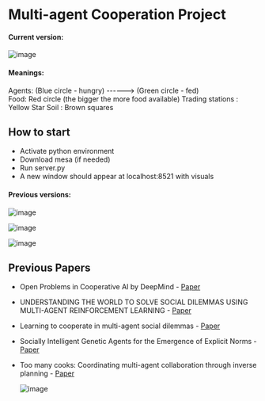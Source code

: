 # Multi-agent Cooperation Project

#### Current version:  
  
![image](https://github.com/camillemolina1/Ind_project/assets/98462350/5a436af7-87d4-4cf9-ace2-f9190098f05a)
  
#### Meanings:  
Agents: (Blue circle - hungry)  ------>  (Green circle - fed)   
Food: Red circle (the bigger the more food available)
Trading stations : Yellow Star
Soil : Brown squares
  
  
  
## How to start

+ Activate python environment
+ Download mesa (if needed)
+ Run server.py
+ A new window should appear at localhost:8521 with visuals
  
  
   
#### Previous versions:  
  
![image](https://github.com/camillemolina1/Ind_project/assets/98462350/8101e2c8-e268-49a0-aa0c-4bba25ebb900)
  
![image](https://github.com/camillemolina1/Ind_project/assets/98462350/02b0d9ae-38c3-42d7-97ac-6cbb86173d20)  
  
![image](https://github.com/camillemolina1/Ind_project/assets/98462350/aec96c37-bafe-4381-bc6b-5066adba2fd1)



## Previous Papers

+ Open Problems in Cooperative AI by DeepMind - [Paper](https://arxiv.org/pdf/2012.08630.pdf)  
+ UNDERSTANDING THE WORLD TO SOLVE SOCIAL DILEMMAS USING MULTI-AGENT REINFORCEMENT LEARNING - [Paper](https://arxiv.org/pdf/2305.11358.pdf)
+ Learning to cooperate in multi-agent social dilemmas - [Paper](https://www.researchgate.net/publication/221456198_Learning_to_cooperate_in_multi-agent_social_dilemmas)
+ Socially Intelligent Genetic Agents for the Emergence of Explicit Norms - [Paper](https://niravajmeri.github.io/docs/IJCAI22-SIGA.pdf)
+ Too many cooks: Coordinating multi-agent collaboration through inverse planning - [Paper](https://dspace.mit.edu/bitstream/handle/1721.1/138369/0157.pdf?sequence=2&isAllowed=y)
    
  
    ![image](https://github.com/camillemolina1/Ind_project/assets/98462350/9ce96e66-06f6-4330-8e6e-9b4d9eaaf264)

